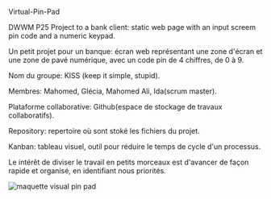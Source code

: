 Virtual-Pin-Pad

DWWM P25 Project to a bank client: static web page with an input screem pin code and a numeric keypad.

Un petit projet pour un banque: écran web représentant une zone d'écran et une zone de pavé numérique, avec un code pin de 4 chiffres, de 0 à 9.

Nom du groupe: KISS (keep it simple, stupid).

Membres: Mahomed, Glécia, Mahomed Ali, Ida(scrum master).

Plataforme collaborative: Github(espace de stockage de travaux collaboratifs).

Repository: repertoire où sont stoké les fichiers du projet.

Kanban: tableau visuel, outil pour réduire le temps de cycle d'un processus.

Le intérêt de diviser le travail en petits morceaux est d'avancer de façon rapide et organisé, en identifiant nous priorités.


![maquette visual pin pad](https://user-images.githubusercontent.com/45296020/141976470-a17ca932-ef1b-40a4-bcd3-b5cfd34a4f96.jpg)




























